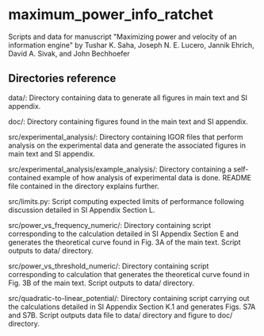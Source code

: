 # maximum_power_info_ratchet
Scripts and data for manuscript "Maximizing power and velocity of an information engine" by Tushar K. Saha, Joseph N. E. Lucero, Jannik Ehrich, David A. Sivak, and John Bechhoefer

## Directories reference

data/: Directory containing data to generate all figures in main text and SI appendix.

doc/: Directory containing figures found in the main text and SI appendix. 

src/experimental_analysis/: Directory containing IGOR files that perform analysis on the experimental data and generate the associated figures in main text and SI appendix. 

src/experimental_analysis/example_analysis/: Directory containing a self-contained example of how analysis of experimental data is done. README file contained in the directory explains further. 

src/limits.py: Script computing expected limits of performance following discussion detailed in SI Appendix Section L. 

src/power_vs_frequency_numeric/: Directory containing script corresponding to the calculation detailed in SI Appendix Section E and generates the theoretical curve found in Fig. 3A of the main text. Script outputs to data/ directory.

src/power_vs_threshold_numeric/: Directory containing script corresponding to calculation that generates the theoretical curve found in Fig. 3B of the main text. Script outputs to data/ directory.

src/quadratic-to-linear_potential/: Directory containing script carrying out the calculations detailed in SI Appendix Section K.1 and generates Figs. S7A and S7B. Script outputs data file to data/ directory and figure to doc/ directory.
